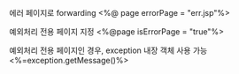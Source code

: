 에러 페이지로 forwarding
<%@ page errorPage = "err.jsp"%>

예외처리 전용 페이지 지정
<%@page isErrorPage = "true"%>

예외처리 전용 페이지인 경우, exception 내장 객체 사용 가능
<%=exception.getMessage()%>
<!--stackedit_data:
eyJoaXN0b3J5IjpbLTE5MDk5NTIyODBdfQ==
-->